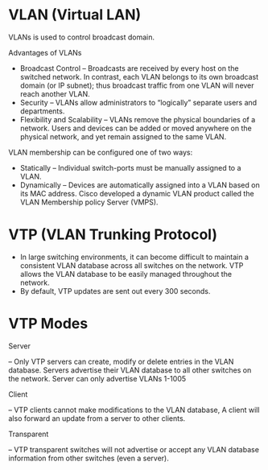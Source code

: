 # VLAN (Virtual LAN)

VLANs is used to control broadcast domain.

Advantages of VLANs

-	Broadcast Control – Broadcasts are received by every host on the switched network. In contrast, each VLAN belongs to its own broadcast domain (or IP subnet); thus broadcast traffic from one VLAN will never reach another VLAN.
-	Security – VLANs allow administrators to “logically” separate users and departments.
-	Flexibility and Scalability – VLANs remove the physical boundaries of a network. Users and devices can be added or moved anywhere on the physical network, and yet remain assigned to the same VLAN.

VLAN membership can be configured one of two ways:

-	Statically – Individual switch-ports must be manually assigned to a VLAN.
-	Dynamically – Devices are automatically assigned into a VLAN based on its MAC address. Cisco developed a dynamic VLAN product called the VLAN Membership policy Server (VMPS).

# VTP (VLAN Trunking Protocol)

-	In large switching environments, it can become difficult to maintain a consistent VLAN database across all switches on the network. VTP allows the VLAN database to be easily managed throughout the network.
-	By default, VTP updates are sent out every 300 seconds.

# VTP Modes

Server

–	 Only VTP servers can create, modify or delete entries in the VLAN database. Servers advertise their VLAN database to all other switches on the network. Server can only advertise VLANs 1-1005

Client

–	 VTP clients cannot make modifications to the VLAN database, A client will also forward an update from a server to other clients.

Transparent

–	 VTP transparent switches will not advertise or accept any VLAN database information from other switches (even a server).
